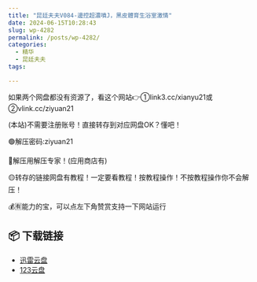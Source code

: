 ```yaml
---
title: "昆廷夫夫V084-邊控超濃噴J，黑皮體育生浴室激情"
date: 2024-06-15T10:28:43
slug: wp-4282
permalink: /posts/wp-4282/
categories:
  - 精华
  - 昆廷夫夫
tags:

---
```


如果两个网盘都没有资源了，看这个网站👉①link3.cc/xianyu21或②vlink.cc/ziyuan21

(本站)不需要注册账号！直接转存到对应网盘OK？懂吧！

🟢解压密码:ziyuan21

🔵解压用解压专家！(应用商店有)

🟡转存的链接网盘有教程！一定要看教程！按教程操作！不按教程操作你不会解压！

💰🈶能力的宝，可以点左下角赞赏支持一下网站运行

## 📦 下载链接
- [迅雷云盘](https://blziyuan21.com/pay-download/4282?key=d362de72c2&down_id=0)
- [123云盘](https://blziyuan21.com/pay-download/4282?key=d362de72c2&down_id=1)

